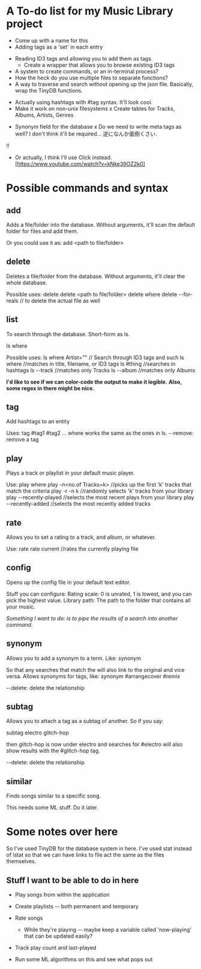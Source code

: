 # A To-do list for my Music Library project

- Come up with a name for this
- Adding tags as a 'set' in each entry
+ Reading ID3 tags and allowing you to add them as tags
  + Create a wrapper that allows you to browse existing ID3 tags
+ A system to create commands, or an in-terminal process?
+ How the heck do you use multiple files to separate functions?
+ A way to traverse and search without opening up the json file. Basically, wrap the TinyDB functions.
- Actually using hashtags with #tag syntax. It'll look cool.
- Make it work on non-unix filesystems
x Create tables for Tracks, Albums, Artists, Genres
+ Synonym field for the database
x Do we need to write meta tags as well? I don't think it'll be required... 逆になんか面倒くさい.

!!

- Or actually, I think I'll use Click instead. [https://www.youtube.com/watch?v=kNke39OZ2k0]

# Possible commands and syntax

## add
Adds a file/folder into the database. Without arguments, it'll scan the default folder for files and add them.

Or you could use it as:
add <path to file/folder>

## delete
Deletes a file/folder from the database. Without arguments, it'll clear the whole database.

Possible uses:
delete
delete <path to file/folder>
delete where <search-criteria>
delete --for-reals // to delete the actual file as well

## list
To search through the database. Short-form as ls.

ls where <search-criteria>

Possible uses:
ls where Artist="" // Search through ID3 tags and such
ls where <random-text> //matches in title, filename, or ID3 tags
ls #thing //searches in hashtags
ls --track //matches only Tracks
ls --album //matches only Albums

**I'd like to see if we can color-code the output to make it legible.**
**Also, some regex in there might be nice.**

## tag
Add hashtags to an entity

Uses:
tag #tag1 #tag2 ... where <search-criteria>
<search-criteria> works the same as the ones in ls.
--remove: remove a tag

## play
Plays a track or playlist in your default music player.

Use:
play where <search-criteria>
play -n<no.of Tracks=k> //picks up the first 'k' tracks that match the criteria
play -r -n k //randomly selects 'k' tracks from your library
play --recently-played //selects the most recent plays from your library
play --recently-added //selects the most recently added tracks

## rate
Allows you to set a rating to a track, and album, or whatever.

Use:
rate <number> <search-criteria>
rate <number> current //rates the currently playing file

## config
Opens up the config file in your default text editor.

Stuff you can configure:
Rating scale: 0 is unrated, 1 is lowest, and you can pick the highest value.
Library path: The path to the folder that contains all your music.

*Something I want to do: is to pipe the results of a search into another command.*

## synonym
Allows you to add a synonym to a term. Like:
synonym <old term> <new term>

So that any searches that match the <new term> will also link to the original and vice versa.
Allows synonyms for tags, like:
synonym #arrangecover #remix

--delete: delete the relationship

## subtag
Allows you to attach a tag as a subtag of another. So if you say:

subtag electro glitch-hop

then glitch-hop is now under electro and searches for #electro will also show results with the #glitch-hop tag.

--delete: delete the relationship

## similar
Finds songs similar to a specific song.

This needs some ML stuff. Do it later.

# Some notes over here

So I've used TinyDB for the database system in here.
I've used stat instead of lstat so that we can have links to file act the same as the files themselves.

## Stuff I want to be able to do in here

- Play songs from within the application
- Create playlists -- both permanent and temporary
- Rate songs
  - While they're playing -- maybe keep a variable called 'now-playing' that can be updated easily?
- Track play count and last-played

- Run some ML algorithms on this and see what pops out
